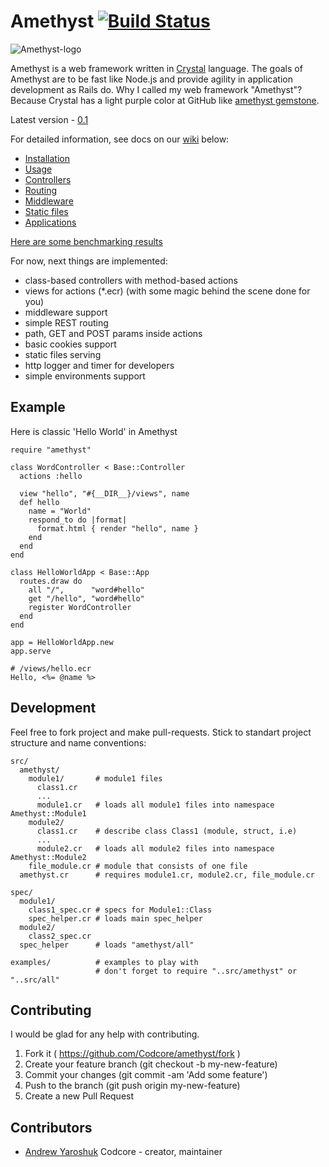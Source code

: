 # Amethyst [![Build Status](https://travis-ci.org/Codcore/Amethyst.svg)](https://travis-ci.org/Codcore/Amethyst)
![Amethyst-logo](http://s019.radikal.ru/i635/1506/28/bac4764b9e03.png)

Amethyst is a web framework written in [Crystal](https://github.com/manastech/crystal) language. The goals of Amethyst are to be fast like Node.js and provide agility in application development as Rails do. Why I called my web framework "Amethyst"? Because Crystal  has a light purple color at GitHub like [amethyst gemstone](http://en.wikipedia.org/wiki/Amethyst).

Latest version - [0.1](https://github.com/Codcore/Amethyst/releases/tag/v0.1)

For detailed information, see docs on our [wiki](https://github.com/Codcore/Amethyst/wiki) below:

* [Installation](https://github.com/Codcore/Amethyst/wiki/Installation)
* [Usage](https://github.com/Codcore/Amethyst/wiki/Usage)
* [Controllers](https://github.com/Codcore/Amethyst/wiki/Controllers)
* [Routing](https://github.com/Codcore/Amethyst/wiki/Routing)
* [Middleware](https://github.com/Codcore/Amethyst/wiki/Middleware)
* [Static files](https://github.com/Codcore/Amethyst/wiki/StaticFiles)
* [Applications](https://github.com/Codcore/Amethyst/wiki/Applications)

[Here are some benchmarking results](https://gist.github.com/Codcore/0c7a331b69eed542fb78)

For now, next things are implemented:
* class-based controllers with method-based actions
* views for actions (*.ecr) (with some magic behind the scene done for you)
* middleware support
* simple REST routing
* path, GET and POST params inside actions
* basic cookies support
* static files serving
* http logger and timer for developers
* simple environments support

## Example
Here is classic 'Hello World' in Amethyst
```crystal
require "amethyst"

class WordController < Base::Controller
  actions :hello

  view "hello", "#{__DIR__}/views", name
  def hello
    name = "World"
    respond_to do |format|
      format.html { render "hello", name }
    end
  end
end

class HelloWorldApp < Base::App
  routes.draw do
    all "/",      "word#hello" 
    get "/hello", "word#hello" 
    register WordController
  end
end

app = HelloWorldApp.new
app.serve

# /views/hello.ecr
Hello, <%= @name %>
```


## Development

Feel free to fork project and make pull-requests. Stick to standart project structure and name conventions:

    src/
      amethyst/
        module1/       # module1 files
          class1.cr
          ...
          module1.cr   # loads all module1 files into namespace Amethyst::Module1
        module2/
          class1.cr    # describe class Class1 (module, struct, i.e)
          ...
          module2.cr   # loads all module2 files into namespace Amethyst::Module2
        file_module.cr # module that consists of one file
      amethyst.cr      # requires module1.cr, module2.cr, file_module.cr

    spec/
      module1/
        class1_spec.cr # specs for Module1::Class
        spec_helper.cr # loads main spec_helper
      module2/
        class2_spec.cr
      spec_helper      # loads "amethyst/all"

    examples/          # examples to play with
                       # don't forget to require "..src/amethyst" or "..src/all"


## Contributing

I would be glad for any help with contributing.

1. Fork it ( https://github.com/Codcore/amethyst/fork )
2. Create your feature branch (git checkout -b my-new-feature)
3. Commit your changes (git commit -am 'Add some feature')
4. Push to the branch (git push origin my-new-feature)
5. Create a new Pull Request


## Contributors

- [Andrew Yaroshuk](https://github.com/[your-github-name]) Codcore - creator, maintainer
